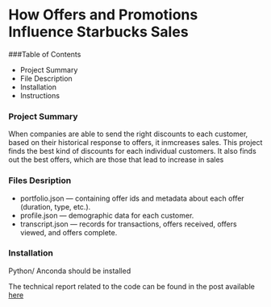 # How Offers and Promotions Influence Starbucks Sales

###Table of Contents
- Project Summary
- File Description
- Installation
- Instructions



### Project Summary
When companies are able to send the right discounts to each customer, based on their historical response to offers, it inmcreases sales. This project finds the best kind of discounts for each individual customers. It also finds out the best offers, which are those that lead to increase in sales


### Files Desription
- portfolio.json — containing offer ids and metadata about each offer (duration, type, etc.).
- profile.json — demographic data for each customer.
- transcript.json — records for transactions, offers received, offers viewed, and offers complete.


### Installation
Python/ Anconda should be installed

The technical report related to the code can be found in the post available <a href=https://medium.com/@oladipodracheal/how-offers-and-promotions-influence-starbucks-sales-eae45624cc3d>here</a>  
